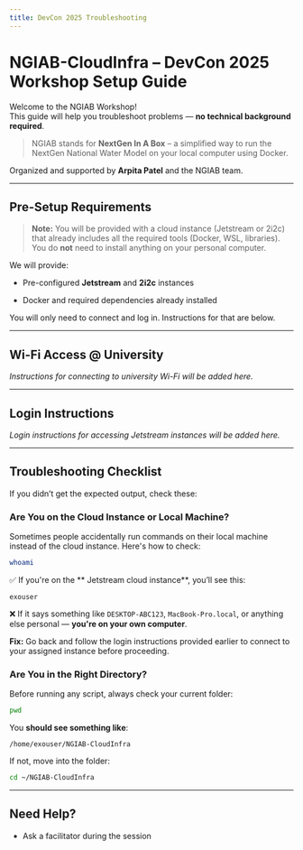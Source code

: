 ```yaml
---
title: DevCon 2025 Troubleshooting
---
```


# NGIAB-CloudInfra – DevCon 2025 Workshop Setup Guide

Welcome to the NGIAB Workshop!  
This guide will help you troubleshoot problems — **no technical background required**.

> NGIAB stands for **NextGen In A Box** – a simplified way to run the NextGen National Water Model on your local computer using Docker.

Organized and supported by **Arpita Patel** and the NGIAB team.

----------

## Pre-Setup Requirements

> **Note:** You will be provided with a cloud instance (Jetstream or 2i2c) that already includes all the required tools (Docker, WSL, libraries). You do **not** need to install anything on your personal computer.

We will provide:

-   Pre-configured **Jetstream** and **2i2c** instances
    
-   Docker and required dependencies already installed
    

You will only need to connect and log in. Instructions for that are below.

----------

## Wi-Fi Access @ University

_Instructions for connecting to university Wi-Fi will be added here._

----------

## Login Instructions

_Login instructions for accessing Jetstream instances will be added here._

----------

## Troubleshooting Checklist

If you didn’t get the expected output, check these:

### Are You on the Cloud Instance or Local Machine?

Sometimes people accidentally run commands on their local machine instead of the cloud instance. Here's how to check:

```bash
whoami
```

✅ If you're on the ** Jetstream cloud instance**, you’ll see this:

```
exouser
```

❌ If it says something like `DESKTOP-ABC123`, `MacBook-Pro.local`, or anything else personal — **you're on your own computer**.

**Fix:** Go back and follow the login instructions provided earlier to connect to your assigned instance before proceeding.

### Are You in the Right Directory?

Before running any script, always check your current folder:

```bash
pwd
```

You **should see something like**:

```
/home/exouser/NGIAB-CloudInfra
```

If not, move into the folder:

```bash
cd ~/NGIAB-CloudInfra
```

----------

## Need Help?

-   Ask a facilitator during the session
